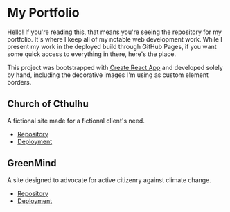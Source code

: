 # My Portfolio

Hello! If you're reading this, that means you're seeing the repository for my portfolio. It's where I keep all of my notable web development work. While I present my work in the deployed build through GitHub Pages, if you want some quick access to everything in there, here's the place.

This project was bootstrapped with [Create React App](https://github.com/facebook/create-react-app) and developed solely by hand, including the decorative images I'm using as custom element borders.

## Church of Cthulhu
A fictional site made for a fictional client's need.
* [Repository](https://github.com/Inkshriek/Church-of-Cthulhu)
* [Deployment](https://inkshriek.github.io/Church-of-Cthulhu/)

## GreenMind
A site designed to advocate for active citizenry against climate change.
* [Repository](https://github.com/Inkshriek/GreenMind)
* [Deployment](https://students.cah.ucf.edu/~no518143/greenmind/)
